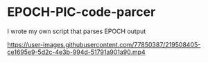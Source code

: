 # EPOCH-PIC-code-parcer
I wrote my own script that parses EPOCH output 


https://user-images.githubusercontent.com/77850387/219508405-ce1695e9-5d2c-4e3b-994d-51791a901a90.mp4

